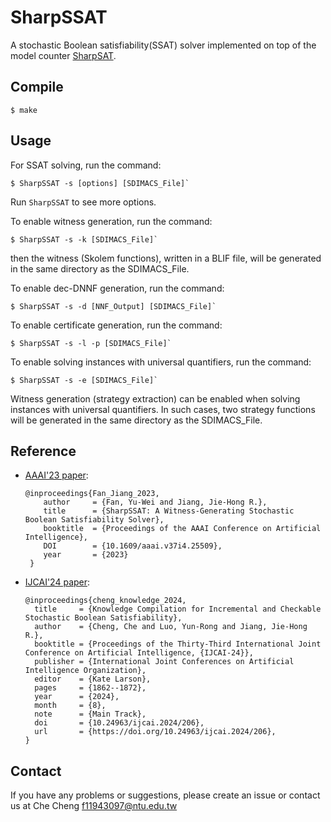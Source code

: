 # SharpSSAT

A stochastic Boolean satisfiability(SSAT) solver implemented on top of the model counter 
[SharpSAT](https://github.com/marcthurley/sharpSAT).

## Compile
```
$ make
```


## Usage


For SSAT solving, run the command:
```
$ SharpSSAT -s [options] [SDIMACS_File]`
```

Run `SharpSSAT` to see more options.


To enable witness generation, run the command:
```
$ SharpSSAT -s -k [SDIMACS_File]`
```
then the witness (Skolem functions), written in a BLIF file, will be generated in the same directory as the SDIMACS_File.

To enable dec-DNNF generation, run the command:
```
$ SharpSSAT -s -d [NNF_Output] [SDIMACS_File]`
```

To enable certificate generation, run the command:
```
$ SharpSSAT -s -l -p [SDIMACS_File]`
```

To enable solving instances with universal quantifiers, run the command:
```
$ SharpSSAT -s -e [SDIMACS_File]`
```

Witness generation (strategy extraction) can be enabled when solving instances with universal quantifiers. In such cases, two strategy functions will be generated in the same directory as the SDIMACS_File.

## Reference
* [AAAI'23 paper](https://ojs.aaai.org/index.php/AAAI/article/view/25509):
  ```
  @inproceedings{Fan_Jiang_2023,
      author     = {Fan, Yu-Wei and Jiang, Jie-Hong R.},
      title      = {SharpSSAT: A Witness-Generating Stochastic Boolean Satisfiability Solver},
      booktitle  = {Proceedings of the AAAI Conference on Artificial Intelligence},
      DOI        = {10.1609/aaai.v37i4.25509},
      year       = {2023}
   }
  ```

* [IJCAI'24 paper](https://doi.org/10.24963/ijcai.2024/206):
  ```
  @inproceedings{cheng_knowledge_2024,
    title     = {Knowledge Compilation for Incremental and Checkable Stochastic Boolean Satisfiability},
    author    = {Cheng, Che and Luo, Yun-Rong and Jiang, Jie-Hong R.},
    booktitle = {Proceedings of the Thirty-Third International Joint Conference on Artificial Intelligence, {IJCAI-24}},
    publisher = {International Joint Conferences on Artificial Intelligence Organization},
    editor    = {Kate Larson},
    pages     = {1862--1872},
    year      = {2024},
    month     = {8},
    note      = {Main Track},
    doi       = {10.24963/ijcai.2024/206},
    url       = {https://doi.org/10.24963/ijcai.2024/206},
  }
  ```
  
## Contact
If you have any problems or suggestions, please create an issue or contact us at Che Cheng f11943097@ntu.edu.tw
